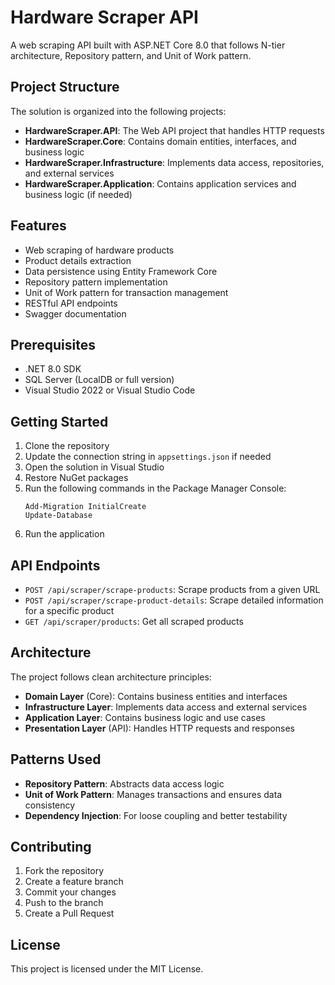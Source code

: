 # Hardware Scraper API

A web scraping API built with ASP.NET Core 8.0 that follows N-tier architecture, Repository pattern, and Unit of Work pattern.

## Project Structure

The solution is organized into the following projects:

- **HardwareScraper.API**: The Web API project that handles HTTP requests
- **HardwareScraper.Core**: Contains domain entities, interfaces, and business logic
- **HardwareScraper.Infrastructure**: Implements data access, repositories, and external services
- **HardwareScraper.Application**: Contains application services and business logic (if needed)

## Features

- Web scraping of hardware products
- Product details extraction
- Data persistence using Entity Framework Core
- Repository pattern implementation
- Unit of Work pattern for transaction management
- RESTful API endpoints
- Swagger documentation

## Prerequisites

- .NET 8.0 SDK
- SQL Server (LocalDB or full version)
- Visual Studio 2022 or Visual Studio Code

## Getting Started

1. Clone the repository
2. Update the connection string in `appsettings.json` if needed
3. Open the solution in Visual Studio
4. Restore NuGet packages
5. Run the following commands in the Package Manager Console:
   ```
   Add-Migration InitialCreate
   Update-Database
   ```
6. Run the application

## API Endpoints

- `POST /api/scraper/scrape-products`: Scrape products from a given URL
- `POST /api/scraper/scrape-product-details`: Scrape detailed information for a specific product
- `GET /api/scraper/products`: Get all scraped products

## Architecture

The project follows clean architecture principles:

- **Domain Layer** (Core): Contains business entities and interfaces
- **Infrastructure Layer**: Implements data access and external services
- **Application Layer**: Contains business logic and use cases
- **Presentation Layer** (API): Handles HTTP requests and responses

## Patterns Used

- **Repository Pattern**: Abstracts data access logic
- **Unit of Work Pattern**: Manages transactions and ensures data consistency
- **Dependency Injection**: For loose coupling and better testability

## Contributing

1. Fork the repository
2. Create a feature branch
3. Commit your changes
4. Push to the branch
5. Create a Pull Request

## License

This project is licensed under the MIT License. 